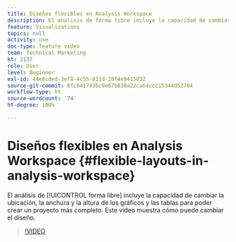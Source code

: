 ```yaml
---
title: Diseños flexibles en Analysis Workspace
description: El análisis de forma libre incluye la capacidad de cambiar la ubicación, la anchura y la altura de los gráficos y las tablas para poder crear un proyecto más completo. Este vídeo muestra cómo puede cambiar el diseño.
feature: Visualizations
topics: null
activity: use
doc-type: feature video
team: Technical Marketing
kt: 2137
role: User
level: Beginner
exl-id: 44e8cded-3ef8-4c55-811d-28f4e9415032
source-git-commit: 8fc641743bc9e07b838a22ca64ccc15344d52764
workflow-type: ht
source-wordcount: '74'
ht-degree: 100%

---
```


# Diseños flexibles en Analysis Workspace {#flexible-layouts-in-analysis-workspace}

El análisis de [!UICONTROL forma libre] incluye la capacidad de cambiar la ubicación, la anchura y la altura de los gráficos y las tablas para poder crear un proyecto más completo. Este vídeo muestra cómo puede cambiar el diseño.

>[!VIDEO](https://video.tv.adobe.com/v/24706/?quality=12&learn=on)
